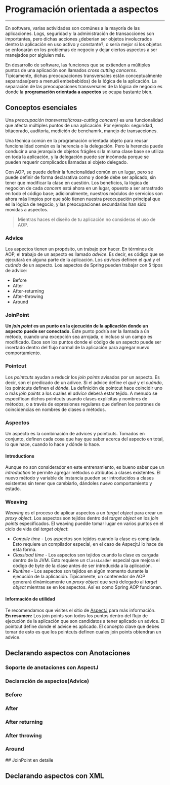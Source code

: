 # Programación orientada a aspectos

------

En software, varias actividades son comúnes a la mayoría de las aplicaciones. Logs, seguridad y la administración de transacciones son importantes, pero dichas acciones ¿deberían ser objetos involucrados dentro la aplicación en uso activo y constante?, o sería mejor si los objetos se enfocarán en los problemas de negocio y dejar ciertos aspectos a ser manejados por algiuien más.

En desarrollo de software, las funciones que se extienden a múltiples puntos de una aplicación son llamados _cross cutting concerns_. Típicamente, dichas preocupaciones transversales están conceptualmente separadas(pero a menudi embebebidos) de la lógica de la aplicación. La separación de las preocupaciones transversales de la lógica de negocio es donde la **programación orientada a aspectos** se ocupa bastante bien.

## Conceptos esenciales

Una _preocupación transversal(cross-cutting concern)_ es una funcionalidad que afecta múltiples puntos de una aplicación. Por ejemplo: seguridad, bitácorado, auditoría, medición de benchamrk, manejo de transacciones.

Una técnica común en la programación orientada objeto para reusar funcionalidad común es la herencia o la delegación. Pero la herencia puede conducir a una jerarquía de objetos frágiles si la misma clase base se utiliza en toda la aplicación, y la delegación puede ser incómoda porque se pueden requerir complicados llamadas al objeto delegado.

Con AOP, se puede definir la funcionalidad común en un lugar, pero se puede definir de forma declarativa como y donde debe ser aplicado, sin tener que modificar la clase en cuestión. Los beneficios, la lógica de negocion de cada _concern_ está ahora en un lugar, opuesto a ser arrastrado en todo el código base; adicionalmente, nuestros módulos de servicios son ahora más limpios por que sólo tienen nuestra preocupación principal que es la lógica de negocio, y las preocupaciones secundarias han sido movidas a aspectos.

<blockquote>
  <p>Mientras haces el diseño de tu aplicación no consideras el uso de AOP.</p>
</blockquote>

### Advice

Los aspectos tienen un propósito, un trabajo por hacer. En términos de AOP, el trabajo de un aspecto es llamado _advice_. Es decir, es código que se ejecutará en alguna parte de la aplicación. Los _advices_ definen el _qué_ y el _cuándo_ de un aspecto. Los aspectos de Spring pueden trabajar con 5 tipos de advice:

* Before
* After
* After-returning
* After-throwing
* Around

### JoinPoint

**Un _join point_ es un punto en la ejecución de la aplicación donde un aspecto puede ser conectado.** Este punto podría ser la llamada a ún método, cuando una excepción sea arrojada, o incluso si un campo es modificado. Esos son los puntos donde el código de un aspecto puede ser insertado dentro del flujo normal de la aplicación para agregar nuevo comportamiento.

### Pointcut

Los _pointcuts_ ayudan a reducir los _join points_ avisados por un aspecto. Es decir, son el predicado de un adivce. Si el advice define el _qué_ y el _cuándo_, los pointcuts definen el _dónde_. La definición de pointcut hace coincidir uno o más _join points_ a los cuales el _advice_ deberá estar tejido. A menudo se específican dichos pointcuts usando clases explícitas y nombres de métodos, o a través de expresiones regulares que definen los patrones de coincidencias en nombres de clases o métodos.

### Aspectos

Un aspecto es la combinación de advices y pointcuts. Tomados en conjunto, definen cada cosa que hay que saber acerca del aspecto en total, lo que hace, cuando lo hace y dónde lo hace.

#### Introductions

Aunque no son considerador en este entrenamiento, es bueno saber que un _introduction_ te permite agregar métodos o atributos a clases existentes. El nuevo método y variable de instancia pueden ser introducidos a clases existentes sin tener que cambiarlo, dándoles nuevo comportamiento y estado.

### Weaving

_Weaving_ es el proceso de aplicar aspectos a un _target object_ para crear un _proxy object_. Los aspectos son tejidos dentro del _target object_ en los _join points_ específicados. El weaving puedde tomar lugar en varios puntos en el ciclo de vida del _target object_:

* _Compile time_ - Los aspectos son tejidos cuando la clase es compilada. Esto requiere un compilador especial, en el caso de AspecjtJ lo hace de esta forma.
* _Classload time_ - Los aspectos son tejidos cuando la clase es cargada dentro de la JVM. Esto requiere un `ClassLoader` especial que mejora el código de byte de la clase antes de ser introducida a la aplicación.
* _Runtime_ - Los aspectos son tejidos en algún momento durante la ejecución de la aplicación. Típicamente, un contenedor de AOP generará dinámicamente un _proxy object_ que será delegado al _target object_ mientras se en los aspectos. Así es como Spring AOP funcionan.

<div class="bs-callout bs-callout-info">
<h4><i class="icon-coffee"></i> Información de utilidad</h4>
  <p>
    Te recomendamos que visites el sitio de <a href="http://eclipse.org/aspectj/">AspectJ</a> para más información.<br/>
    <b>En resumen:</b> Los join points son todos los puntos dentro del flujo de ejecución de la aplicación que son candidatos a tener aplicado un advice. El pointcut define donde el advice es aplicado. El concepto clave que debes tomar de esto es que los pointcuts definen cuales join points obtendran un advice.
  </a>
  </p>
</div>

## Declarando aspectos con Anotaciones

### Soporte de anotaciones con AspectJ

### Declaración de aspectos(Advice)

### Before

### After

### After returning

### After throwing

### Around

## JoinPoint en detalle

## Declarando aspectos con XML

